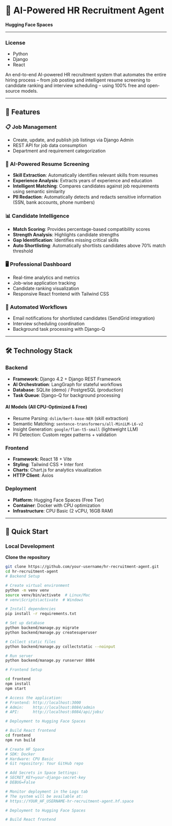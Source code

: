 # 🤖 AI-Powered HR Recruitment Agent
**Hugging Face Spaces**

---

### License
- Python  
- Django  
- React  

An end-to-end AI-powered HR recruitment system that automates the entire hiring process – from job posting and intelligent resume screening to candidate ranking and interview scheduling – using 100% free and open-source models.

---

## 🌟 Features

### 📋 Job Management
- Create, update, and publish job listings via Django Admin  
- REST API for job data consumption  
- Department and requirement categorization  

### 🤖 AI-Powered Resume Screening
- **Skill Extraction**: Automatically identifies relevant skills from resumes  
- **Experience Analysis**: Extracts years of experience and education  
- **Intelligent Matching**: Compares candidates against job requirements using semantic similarity  
- **PII Redaction**: Automatically detects and redacts sensitive information (SSN, bank accounts, phone numbers)  

### 📊 Candidate Intelligence
- **Match Scoring**: Provides percentage-based compatibility scores  
- **Strength Analysis**: Highlights candidate strengths  
- **Gap Identification**: Identifies missing critical skills  
- **Auto Shortlisting**: Automatically shortlists candidates above 70% match threshold  

### 🖥️ Professional Dashboard
- Real-time analytics and metrics  
- Job-wise application tracking  
- Candidate ranking visualization  
- Responsive React frontend with Tailwind CSS  

### 📧 Automated Workflows
- Email notifications for shortlisted candidates (SendGrid integration)  
- Interview scheduling coordination  
- Background task processing with Django-Q  

---

## 🛠️ Technology Stack

### Backend
- **Framework**: Django 4.2 + Django REST Framework  
- **AI Orchestration**: LangGraph for stateful workflows  
- **Database**: SQLite (demo) / PostgreSQL (production)  
- **Task Queue**: Django-Q for background processing  

#### AI Models (All CPU-Optimized & Free)
- Resume Parsing: `dslim/bert-base-NER` (skill extraction)  
- Semantic Matching: `sentence-transformers/all-MiniLM-L6-v2`  
- Insight Generation: `google/flan-t5-small` (lightweight LLM)  
- PII Detection: Custom regex patterns + validation  

### Frontend
- **Framework**: React 18 + Vite  
- **Styling**: Tailwind CSS + Inter font  
- **Charts**: Chart.js for analytics visualization  
- **HTTP Client**: Axios  

### Deployment
- **Platform**: Hugging Face Spaces (Free Tier)  
- **Container**: Docker with CPU optimization  
- **Infrastructure**: CPU Basic (2 vCPU, 16GB RAM)  

---

## 🚀 Quick Start

### Local Development

**Clone the repository**
```bash
git clone https://github.com/your-username/hr-recruitment-agent.git
cd hr-recruitment-agent
# Backend Setup

# Create virtual environment
python -m venv venv
source venv/bin/activate  # Linux/Mac
# venv\Scripts\activate  # Windows

# Install dependencies
pip install -r requirements.txt

# Set up database
python backend/manage.py migrate
python backend/manage.py createsuperuser

# Collect static files
python backend/manage.py collectstatic --noinput

# Run server
python backend/manage.py runserver 8084

# Frontend Setup

cd frontend
npm install
npm start

# Access the application:
# Frontend: http://localhost:3000
# Admin:    http://localhost:8084/admin
# API:      http://localhost:8084/api/jobs/

# Deployment to Hugging Face Spaces

# Build React frontend
cd frontend
npm run build

# Create HF Space
# SDK: Docker
# Hardware: CPU Basic
# Git repository: Your GitHub repo

# Add Secrets in Space Settings:
# SECRET_KEY=your-django-secret-key
# DEBUG=False

# Monitor deployment in the Logs tab
# The system will be available at:
# https://YOUR_HF_USERNAME-hr-recruitment-agent.hf.space

# Deployment to Hugging Face Spaces

# Build React frontend

